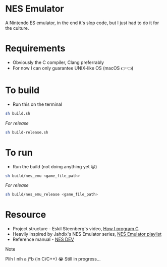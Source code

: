 # NES Emulator
A Nintendo ES emulator, in the end it's slop code, but I just had to do it for the culture.


# Requirements
- Obviously the C compiler, Clang preferrably
- For now I can only guarantee UNIX-like OS (macOS 👉👈)

# To build
- Run this on the terminal
```sh
sh build.sh
```
*For release*
```sh
sh build-release.sh
```


# To run
- Run the build (not doing anything yet 😔)
```sh
sh build/nes_emu <game_file_path>
```
*For release*
```sh
sh build/nes_emu_release <game_file_path>
```



# Resource
- Project structure - Eskil Steenberg's video, [How I program C](https://www.youtube.com/watch?v=443UNeGrFoM&t=2262s)
- Heavily inspired by Jahdix's NES Emulator series, [NES Emulator playlist](https://www.youtube.com/watch?v=nViZg02IMQo&list=PLrOv9FMX8xJHqMvSGB_9G9nZZ_4IgteYf)
- Reference manual - [NES DEV](https://www.nesdev.org/)


> [!Note]
> Plih I nih a j*b (in C/C++) 😭
> Still in progress...